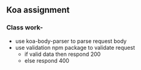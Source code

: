 ## Koa assignment 
### Class work- 
- use koa-body-parser to parse request body
- use validation npm package to validate request 
   - if valid data then respond 200
   - else respond 400
